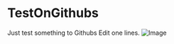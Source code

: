 # TestOnGithubs
Just test something to Githubs
Edit one lines.
![Image](tommokmok.github.io/mainAct.png)